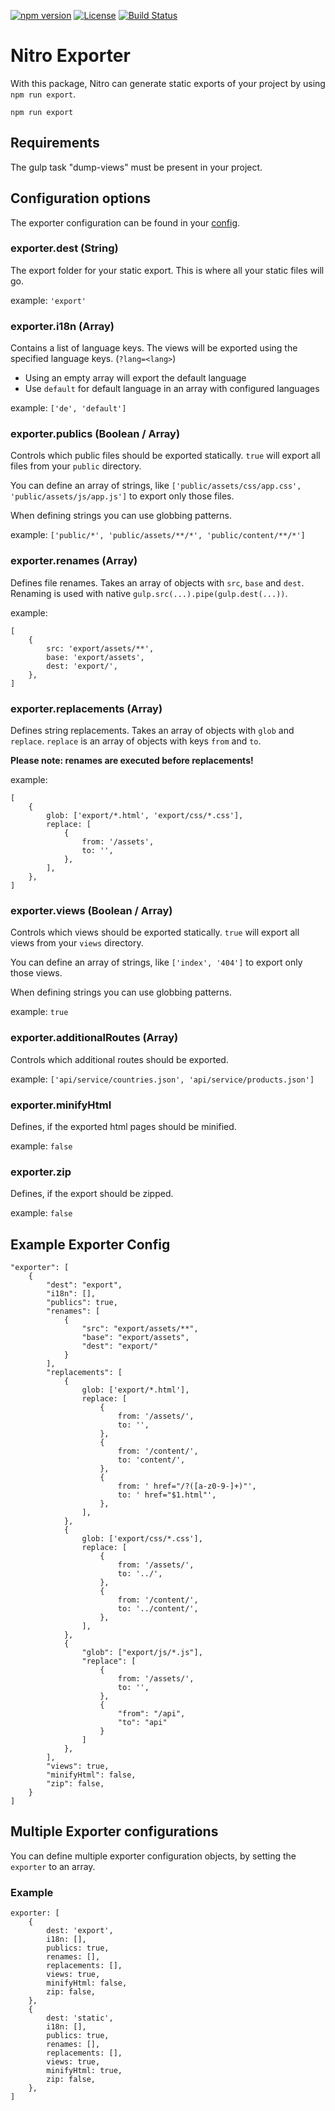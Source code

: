 [![npm version](https://badge.fury.io/js/%40nitro%2Fexporter.svg)](https://badge.fury.io/js/%40nitro%2Fexporter)
[![License](https://img.shields.io/badge/license-MIT-green.svg)](http://opensource.org/licenses/MIT)
[![Build Status](https://github.com/namics/generator-nitro/workflows/ci/badge.svg?branch=master)](https://github.com/namics/generator-nitro/actions)

# Nitro Exporter

With this package, Nitro can generate static exports of your project by using `npm run export`.

```
npm run export
```

## Requirements

The gulp task "dump-views" must be present in your project.

## Configuration options

The exporter configuration can be found in your [config](../../config).

### exporter.dest (String)

The export folder for your static export. This is where all your static files will go.

example: `'export'`

### exporter.i18n (Array)

Contains a list of language keys. The views will be exported using the specified language keys. (`?lang=<lang>`)

- Using an empty array will export the default language
- Use `default` for default language in an array with configured languages

example: `['de', 'default']`

### exporter.publics (Boolean / Array)

Controls which public files should be exported statically. `true` will export all files from your `public` directory.

You can define an array of strings, like `['public/assets/css/app.css', 'public/assets/js/app.js']` to export only those files.

When defining strings you can use globbing patterns.

example: `['public/*', 'public/assets/**/*', 'public/content/**/*']`

### exporter.renames (Array)

Defines file renames. Takes an array of objects with `src`, `base` and `dest`.
Renaming is used with native `gulp.src(...).pipe(gulp.dest(...))`.

example:

```
[
    {
        src: 'export/assets/**',
        base: 'export/assets',
        dest: 'export/',
    },
]
```

### exporter.replacements (Array)

Defines string replacements. Takes an array of objects with `glob` and `replace`.
`replace` is an array of objects with keys `from` and `to`.

**Please note: renames are executed before replacements!**

example:

```
[
    {
        glob: ['export/*.html', 'export/css/*.css'],
        replace: [
            {
                from: '/assets',
                to: '',
            },
        ],
    },
]
```

### exporter.views (Boolean / Array)

Controls which views should be exported statically. `true` will export all views from your `views` directory.

You can define an array of strings, like `['index', '404']` to export only those views.

When defining strings you can use globbing patterns.

example: `true`

### exporter.additionalRoutes (Array)

Controls which additional routes should be exported.

example: `['api/service/countries.json', 'api/service/products.json']`

### exporter.minifyHtml

Defines, if the exported html pages should be minified.

example: `false`

### exporter.zip

Defines, if the export should be zipped.

example: `false`

## Example Exporter Config

```
"exporter": [
    {
        "dest": "export",
        "i18n": [],
        "publics": true,
        "renames": [
            {
                "src": "export/assets/**",
                "base": "export/assets",
                "dest": "export/"
            }
        ],
        "replacements": [
            {
                glob: ['export/*.html'],
                replace: [
                    {
                        from: '/assets/',
                        to: '',
                    },
                    {
                        from: '/content/',
                        to: 'content/',
                    },
                    {
                        from: ' href="/?([a-z0-9-]+)"',
                        to: ' href="$1.html"',
                    },
                ],
            },
            {
                glob: ['export/css/*.css'],
                replace: [
                    {
                        from: '/assets/',
                        to: '../',
                    },
                    {
                        from: '/content/',
                        to: '../content/',
                    },
                ],
            },
            {
                "glob": ["export/js/*.js"],
                "replace": [
                    {
                        from: '/assets/',
                        to: '',
                    },
                    {
                        "from": "/api",
                        "to": "api"
                    }
                ]
            },
        ],
        "views": true,
        "minifyHtml": false,
        "zip": false,
    }
]
```

## Multiple Exporter configurations

You can define multiple exporter configuration objects, by setting the `exporter` to an array.

### Example

```
exporter: [
    {
        dest: 'export',
        i18n: [],
        publics: true,
        renames: [],
        replacements: [],
        views: true,
        minifyHtml: false,
        zip: false,
    },
    {
        dest: 'static',
        i18n: [],
        publics: true,
        renames: [],
        replacements: [],
        views: true,
        minifyHtml: true,
        zip: false,
    },
]
```
